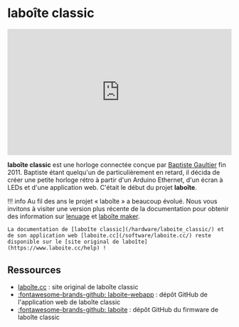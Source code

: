 # laboîte classic
<div style="position: relative; padding-bottom: 56.25%;"><iframe width="100%" height="100%" style="position: absolute;" src="https://www.youtube.com/embed/nFBnD05FARQ" frameborder="0" allowfullscreen></iframe></div>

**laboîte classic** est une horloge connectée conçue par [Baptiste Gaultier](http://baptistegaultier.fr/) fin 2011. Baptiste étant quelqu'un de particulièrement en retard, il décida de créer une petite horloge rétro à partir d'un Arduino Ethernet, d'un écran à LEDs et d'une application web. C'était le début du projet **laboîte**.

!!! info
    Au fil des ans le projet « laboîte » a beaucoup évolué.
    Nous vous invitons à visiter une version plus récente de la documentation pour obtenir des information sur [lenuage](/software/lenuage.io/) et [laboîte maker](/hardware/laboite_maker/).

    La documentation de [laboîte classic](/hardware/laboite_classic/) et de son application web [laboite.cc](/software/laboite.cc/) reste disponible sur le [site original de laboîte](https://www.laboite.cc/help) !

## Ressources
* [laboîte.cc](https://www.laboite.cc/) : site original de laboîte classic
* [:fontawesome-brands-github: laboite-webapp](https://github.com/bgaultier/laboite-webapp) : dépôt GitHub de l'application web de laboîte classic
* [:fontawesome-brands-github: laboite](https://github.com/bgaultier/laboite) : dépôt GitHub du firmware de laboîte classic
